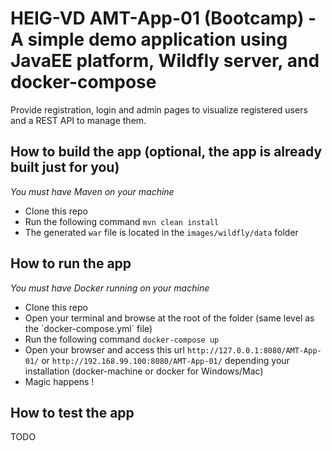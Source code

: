 # HEIG-VD AMT-App-01 (Bootcamp) - A simple demo application using JavaEE platform, Wildfly server, and docker-compose

Provide registration, login and admin pages to visualize registered users and a REST API to manage them.

## How to build the app (optional, the app is already built just for you)
*You must have Maven on your machine*
- Clone this repo
- Run the following command `mvn clean install`
- The generated `war` file is located in the `images/wildfly/data` folder 

## How to run the app
*You must have Docker running on your machine*
- Clone this repo
- Open your terminal and browse at the root of the folder (same level as the ´docker-compose.yml´ file)
- Run the following command `docker-compose up`
- Open your browser and access this url `http://127.0.0.1:8080/AMT-App-01/` or `http://192.168.99.100:8080/AMT-App-01/` depending your installation (docker-machine or docker for Windows/Mac)
- Magic happens !

## How to test the app
TODO